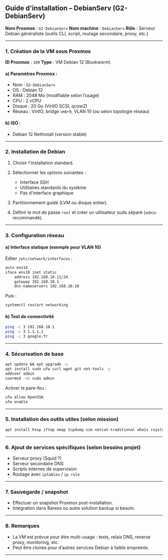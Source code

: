 ## Guide d'installation – DebianServ (G2-DebianServ)

**Nom Proxmox** : `G2-DebianServ`
**Nom machine** : `DebianServ`
**Rôle** : Serveur Debian généraliste (outils CLI, script, routage secondaire, proxy, etc.)

---

### 1. Création de la VM sous Proxmox

**ID Proxmox** : `189`
**Type** : VM Debian 12 (Bookworm)

#### a) Paramètres Proxmox :

* Nom : `G2-DebianServ`
* OS : Debian 12
* RAM : 2048 Mo (modifiable selon l’usage)
* CPU : 2 vCPU
* Disque : 20 Go (VirtIO SCSI, qcow2)
* Réseau : VirtIO, bridge `vmbr0`, VLAN 10 (ou selon topologie réseau)

#### b) ISO :

* Debian 12 NetInstall (version stable)

---

### 2. Installation de Debian

1. Choisir l'installation standard.
2. Sélectionner les options suivantes :

   * Interface SSH
   * Utilitaires standards du système
   * Pas d'interface graphique
3. Partitionnement guidé (LVM ou disque entier).
4. Définir le mot de passe `root` et créer un utilisateur sudo séparé (`admin` recommandé).

---

### 3. Configuration réseau

#### a) Interface statique (exemple pour VLAN 10)

Éditer `/etc/network/interfaces` :

```bash
auto ens18
iface ens18 inet static
    address 192.168.10.11/24
    gateway 192.168.10.1
    dns-nameservers 192.168.10.10
```

Puis :

```bash
systemctl restart networking
```

#### b) Test de connectivité

```bash
ping -c 3 192.168.10.1
ping -c 3 1.1.1.1
ping -c 3 google.fr
```

---

### 4. Sécurisation de base

```bash
apt update && apt upgrade -y
apt install sudo ufw curl wget git net-tools -y
adduser admin
usermod -aG sudo admin
```

Activer le pare-feu :

```bash
ufw allow OpenSSH
ufw enable
```

---

### 5. Installation des outils utiles (selon mission)

```bash
apt install htop iftop nmap tcpdump vim netcat-traditional whois rsyslog -y
```

---

### 6. Ajout de services spécifiques (selon besoins projet)

* Serveur proxy (Squid ?)
* Serveur secondaire DNS
* Scripts internes de supervision
* Routage avec `iptables` / `ip rule`

---

### 7. Sauvegarde / snapshot

* Effectuer un snapshot Proxmox post-installation.
* Intégration dans Bareos ou autre solution backup si besoin.

---

### 8. Remarques

* La VM est prévue pour être multi-usage : tests, relais DNS, reverse proxy, monitoring, etc.
* Peut être clonée pour d’autres services Debian à faible empreinte.

---
